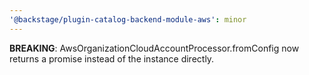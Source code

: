 ```yaml
---
'@backstage/plugin-catalog-backend-module-aws': minor
---
```


**BREAKING**: AwsOrganizationCloudAccountProcessor.fromConfig now returns a promise instead of the instance directly.
